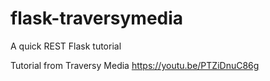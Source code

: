 # flask-traversymedia
A quick REST Flask tutorial

Tutorial from Traversy Media https://youtu.be/PTZiDnuC86g
